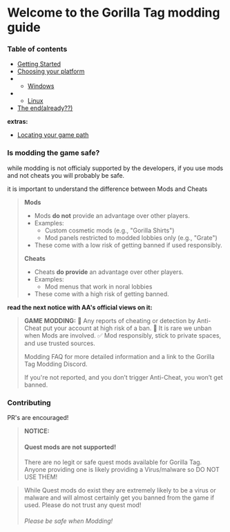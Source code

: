 # Welcome to the Gorilla Tag modding guide


### Table of contents

- [Getting Started](getting-started.md)
- [Choosing your platform](choosing-your-platform.md)
- * [Windows](windows.md)
- * [Linux](linux.md)
- [The end(already??)](the-end.md)

**extras:**
- [Locating your game path](game-path.md)

### Is modding the game safe?
while modding is not officialy supported by the developers, if you use mods and not cheats you will probably be safe.

it is important to understand the difference between Mods and Cheats

> **Mods**
> - Mods **do not** provide an advantage over other players.
> - Examples:  
>   - Custom cosmetic mods (e.g., "Gorilla Shirts")  
>   - Mod panels restricted to modded lobbies only (e.g., "Grate")  
> - These come with a low risk of getting banned if used responsibly.
>
> **Cheats**
> - Cheats **do provide** an advantage over other players.
> - Examples:  
>   - Mod menus that work in noral lobbies  
> - These come with a high risk of getting banned.

**read the next notice with AA's official views on it:**
> **GAME MODDING:**
> 🚨 Any reports of cheating or detection by Anti-Cheat put your account at high risk of a ban.
> 🚫 It is rare we unban when Mods are involved.
> ✅ Mod responsibly, stick to private spaces, and use trusted sources.
>
> Modding FAQ for more detailed information and a link to the Gorilla Tag Modding Discord.
>
> If you're not reported, and you don’t trigger Anti-Cheat, you won’t get banned.

### Contributing

PR's are encouraged!


> **NOTICE:**
> #### Quest mods are not supported!
> There are no legit or safe quest mods available for Gorilla Tag. Anyone providing one is likely providing a Virus/malware so DO NOT USE THEM!

> While Quest mods do exist they are extremely likely to be a virus or malware and will almost certainly get you banned from the game if used. Please do not trust any quest mod!
> ###### Please be safe when Modding!